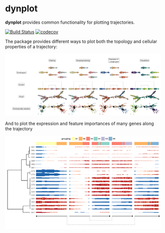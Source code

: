 <!-- README.md is generated from README.Rmd. Please edit that file -->
dynplot
=======

**dynplot** provides common functionality for plotting trajectories.

[![Build
Status](https://travis-ci.org/dynverse/dynplot.svg)](https://travis-ci.org/dynverse/dynplot)
[![codecov](https://codecov.io/gh/dynverse/dynplot/branch/master/graph/badge.svg)](https://codecov.io/gh/dynverse/dynplot)

The package provides different ways to plot both the topology and
cellular properties of a trajectory:

![](.readme_files/unnamed-chunk-1-1.png)

And to plot the expression and feature importances of many genes along
the trajectory

![](.readme_files/unnamed-chunk-2-1.png)
